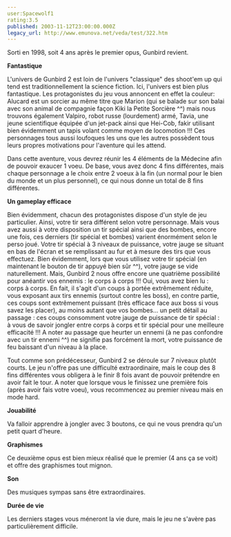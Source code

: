 ```yaml
---
user:Spacewolf1
rating:3.5
published: 2003-11-12T23:00:00.000Z
legacy_url: http://www.emunova.net/veda/test/322.htm
---
```

Sorti en 1998, soit 4 ans après le premier opus, Gunbird revient.  

  

**Fantastique**  

L'univers de Gunbird 2 est loin de l'univers "classique" des shoot'em up qui tend est traditionnellement la science fiction. Ici, l'univers est bien plus fantastique. Les protagonistes du jeu vous annoncent en effet la couleur: Alucard est un sorcier au même titre que Marion (qui se balade sur son balai avec son animal de compagnie façon Kiki la Petite Sorcière ^^) mais nous trouvons également Valpiro, robot russe (lourdement) armé, Tavia, une jeune scientifique équipée d'un jet-pack ainsi que Hei-Cob, fakir utilisant bien évidemment un tapis volant comme moyen de locomotion !!! Ces personnages tous aussi loufoques les uns que les autres possèdent tous leurs propres motivations pour l'aventure qui les attend.  

Dans cette aventure, vous devrez réunir les 4 éléments de la Médecine afin de pouvoir exaucer 1 voeu. De base, vous avez donc 4 fins différentes, mais chaque personnage a le choix entre 2 voeux à la fin (un normal pour le bien du monde et un plus personnel), ce qui nous donne un total de 8 fins différentes.  

  

**Un gameplay efficace**  

Bien évidemment, chacun des protagonistes dispose d'un style de jeu particulier. Ainsi, votre tir sera différent selon votre personnage. Mais vous avez aussi à votre disposition un tir spécial ainsi que des bombes, encore une fois, ces derniers (tir spécial et bombes) varient énormément selon le perso joué. Votre tir spécial à 3 niveaux de puissance, votre jauge se situant en bas de l'écran et se remplissant au fur et à mesure des tirs que vous effectuez. Bien évidemment, lors que vous utilisez votre tir spécial (en maintenant le bouton de tir appuyé bien sûr ^^), votre jauge se vide naturellement. Mais, Gunbird 2 nous offre encore une quatrième possibilité pour anéantir vos ennemis : le corps à corps !!! Oui, vous avez bien lu : corps à corps. En fait, il s'agit d'un coups à portée extrêmement réduite, vous exposant aux tirs ennemis (surtout contre les boss), en contre partie, ces coups sont extrêmement puissant (très efficace face aux boss si vous savez les placer), au moins autant que vos bombes... un petit détail au passage : ces coups consomment votre jauge de puissance de tir spécial : à vous de savoir jongler entre corps à corps et tir spécial pour une meilleure efficacité !!! A noter au passage que heurter un ennemi (à ne pas confondre avec un tir ennemi ^^) ne signifie pas forcément la mort, votre puissance de feu baissant d'un niveau à la place.  

Tout comme son prédécesseur, Gunbird 2 se déroule sur 7 niveaux plutôt courts. Le jeu n'offre pas une difficulté extraordinaire, mais le coup des 8 fins différentes vous obligera à le finir 8 fois avant de pouvoir prétendre en avoir fait le tour. A noter que lorsque vous le finissez une première fois (après avoir fais votre voeu), vous recommencez au premier niveau mais en mode hard.  

  

  

**Jouabilité**  

Va falloir apprendre à jongler avec 3 boutons, ce qui ne vous prendra qu'un petit quart d'heure.  

**Graphismes**  

Ce deuxième opus est bien mieux réalisé que le premier (4 ans ça se voit) et offre des graphismes tout mignon.  

**Son**  

Des musiques sympas sans être extraordinaires.  

**Durée de vie**  

Les derniers stages vous méneront la vie dure, mais le jeu ne s'avère pas particulièrement difficile.